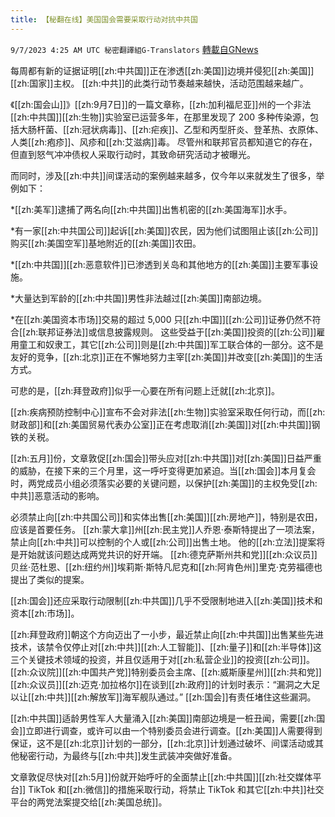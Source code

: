```yaml
---
title: 【秘翻在线】美国国会需要采取行动对抗中共国
---
```

`9/7/2023 4:25 AM UTC 秘密翻譯組G-Translators` [轉載自GNews](https://gnews.org/articles/1655817)

        

每周都有新的证据证明[[zh:中共国]]正在渗透[[zh:美国]]边境并侵犯[[zh:美国]][[zh:国家]]主权。 [[zh:中共]]的此类行动节奏越来越快，活动范围越来越广。

《[[zh:国会山]]》[[zh:9月7日]]的一篇文章称，[[zh:加利福尼亚]]州的一个非法[[zh:中共国]][[zh:生物]]实验室已运营多年，在那里发现了 200 多种传染源，包括大肠杆菌、[[zh:冠状病毒]]、[[zh:疟疾]]、乙型和丙型肝炎、登革热、衣原体、人类[[zh:疱疹]]、风疹和[[zh:艾滋病]]毒。 尽管州和联邦官员都知道它的存在，但直到怒气冲冲债权人采取行动时，其致命研究活动才被曝光。

而同时，涉及[[zh:中共]]间谍活动的案例越来越多，仅今年以来就发生了很多，举例如下：

\*[[zh:美军]]逮捕了两名向[[zh:中共国]]出售机密的[[zh:美国海军]]水手。

\*有一家[[zh:中共国公司]]起诉[[zh:美国]]农民，因为他们试图阻止该[[zh:公司]]购买[[zh:美国空军]]基地附近的[[zh:美国]]农田。

\*[[zh:中共国]][[zh:恶意软件]]已渗透到关岛和其他地方的[[zh:美国]]主要军事设施。

\*大量达到军龄的[[zh:中共国]]男性非法越过[[zh:美国]]南部边境。

\*在[[zh:美国资本市场]]交易的超过 5,000 只[[zh:中国]][[zh:公司]]证券仍然不符合[[zh:联邦证券法]]或信息披露规则。 这些受益于[[zh:美国]]投资的[[zh:公司]]雇用童工和奴隶工，其它[[zh:公司]]则是[[zh:中共国]]军工联合体的一部分。这不是友好的竞争，[[zh:北京]]正在不懈地努力主宰[[zh:美国]]并改变[[zh:美国]]的生活方式。

可悲的是，[[zh:拜登政府]]似乎一心要在所有问题上迁就[[zh:北京]]。

[[zh:疾病预防控制中心]]宣布不会对非法[[zh:生物]]实验室采取任何行动，而[[zh:财政部]]和[[zh:美国贸易代表办公室]]正在考虑取消[[zh:美国]]对[[zh:中共国]]钢铁的关税。

[[zh:五月]]份，文章敦促[[zh:国会]]带头应对[[zh:中共国]]对[[zh:美国]]日益严重的威胁，在接下来的三个月里，这一呼吁变得更加紧迫。当[[zh:国会]]本月复会时，两党成员小组必须落实必要的关键问题，以保护[[zh:美国]]的主权免受[[zh:中共]]恶意活动的影响。

必须禁止向[[zh:中共国公司]]和实体出售[[zh:美国]][[zh:房地产]]，特别是农田，应该是首要任务。 [[zh:蒙大拿]]州[[zh:民主党]]人乔恩·泰斯特提出了一项法案，禁止向[[zh:中共]]可以控制的个人或[[zh:公司]]出售土地。 他的[[zh:立法]]提案将是开始就该问题达成两党共识的好开端。 [[zh:德克萨斯州共和党]][[zh:众议员]]贝丝·范杜恩、[[zh:纽约州]]埃莉斯·斯特凡尼克和[[zh:阿肯色州]]里克·克劳福德也提出了类似的提案。

 [[zh:国会]]还应采取行动限制[[zh:中共国]]几乎不受限制地进入[[zh:美国]]技术和资本[[zh:市场]]。

[[zh:拜登政府]]朝这个方向迈出了一小步，最近禁止向[[zh:中共国]]出售某些先进技术，该禁令仅停止对[[zh:中共]][[zh:人工智能]]、[[zh:量子]]和[[zh:半导体]]这三个关键技术领域的投资，并且仅适用于对[[zh:私营企业]]的投资[[zh:公司]]。 [[zh:众议院]][[zh:中国共产党]]特别委员会主席、[[zh:威斯康星州]][[zh:共和党]][[zh:众议员]][[zh:迈克·加拉格尔]]在谈到[[zh:政府]]的计划时表示：“漏洞之大足以让[[zh:中共]][[zh:解放军]]海军舰队通过。” [[zh:国会]]有责任堵住这些漏洞。

[[zh:中共国]]适龄男性军人大量涌入[[zh:美国]]南部边境是一桩丑闻，需要[[zh:国会]]立即进行调查，或许可以由一个特别委员会进行调查。[[zh:美国]]人需要得到保证，这不是[[zh:北京]]计划的一部分，[[zh:北京]]计划通过破坏、间谍活动或其他秘密行动，为最终与[[zh:中共]]发生武装冲突做好准备。

文章敦促尽快对[[zh:5月]]份就开始呼吁的全面禁止[[zh:中共国]][[zh:社交媒体平台]] TikTok 和[[zh:微信]]的措施采取行动，将禁止 TikTok 和其它[[zh:中共]]社交平台的两党法案提交给[[zh:美国总统]]。
